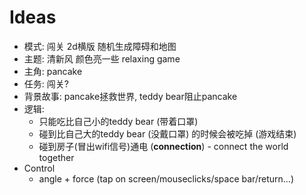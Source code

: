 # Ideas

- 模式: 闯关 2d横版 随机生成障碍和地图
- 主题: 清新风 颜色亮一些 relaxing game
- 主角: pancake
- 任务: 闯关?
- 背景故事: pancake拯救世界, teddy bear阻止pancake
- 逻辑:
  - 只能吃比自己小的teddy bear (带着口罩)
  - 碰到比自己大的teddy bear (没戴口罩) 的时候会被吃掉 (游戏结束)
  - 碰到房子(冒出wifi信号)通电 (**connection**) - connect the world together
- Control
  - angle + force (tap on screen/mouseclicks/space bar/return...)